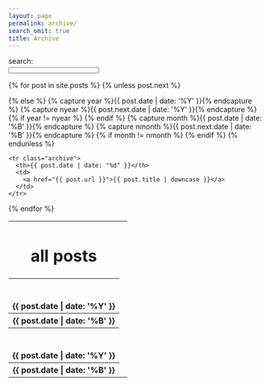 ```yaml
---
layout: page
permalink: archive/
search_omit: true
title: Archive
---
```


<div class="entry">
  <script type="text/javascript">
    var domainroot="robbycolvin.com"

    function Gsitesearch(curobj){
      curobj.q.value="site:"+domainroot+" "+curobj.qfront.value
    }
  </script>

  <form action="http://www.google.com/search" method="get" onsubmit="Gsitesearch(this)">
    <p>search:<br>
    <input name="q" type="hidden" class="texta">
    <input name="qfront" type="text" class="texta" style="width: 180px; text-size: 12px; height: 12px;">&nbsp;</p>
  </form>

  <table>
    <tr>
      <th>
        <h1>
          <b>all posts</b>
        </h1>
      </th>
    </tr>

  {% for post in site.posts %}
    {% unless post.next %}
      <tr class="year">
        <th>
          <br />
          <br />
          {{ post.date | date: '%Y' }}
        </th>
      </tr>
      <tr class="archive">
        <th>
          {{ post.date | date: '%B' }}
        </th>
        <td></td>
      </tr>
    {% else %}
      {% capture year %}{{ post.date | date: '%Y' }}{% endcapture %}
      {% capture nyear %}{{ post.next.date | date: '%Y' }}{% endcapture %}
      {% if year != nyear %}
        <tr class="year">
          <th>
            <br />
            <br />
            {{ post.date | date: '%Y' }}
          </th>
        </tr>
      {% endif %}
      {% capture month %}{{ post.date | date: '%B' }}{% endcapture %}
      {% capture nmonth %}{{ post.next.date | date: '%B' }}{% endcapture %}
      {% if month != nmonth %}
        <tr class="archive">
          <th>
            {{ post.date | date: '%B' }}
          </th>
          <td></td>
        </tr>
      {% endif %}
    {% endunless %}

    <tr class="archive">
      <th>{{ post.date | date: "%d" }}</th>
      <td>
        <a href="{{ post.url }}">{{ post.title | downcase }}</a>
      </td>
    </tr>
  {% endfor %}
  </table>
</div>
